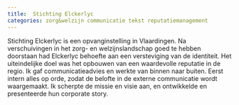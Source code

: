 ```yaml
---
title:  Stichting Elckerlyc
categories: zorg&welzijn communicatie tekst reputatiemanagement
---
```


Stichting Elckerlyc is een opvanginstelling in Vlaardingen.
Na verschuivingen in het zorg- en welzijnslandschap goed te hebben doorstaan had Elckerlyc behoefte aan een versteviging van de identiteit.
Het uiteindelijke doel was het opbouwen van een waardevolle reputatie in de regio.
Ik gaf communicatieadvies en werkte van binnen naar buiten. Eerst intern alles op orde, zodat de belofte in de externe communicatie wordt waargemaakt. Ik scherpte de missie en visie aan, en ontwikkelde en presenteerde hun corporate story.
